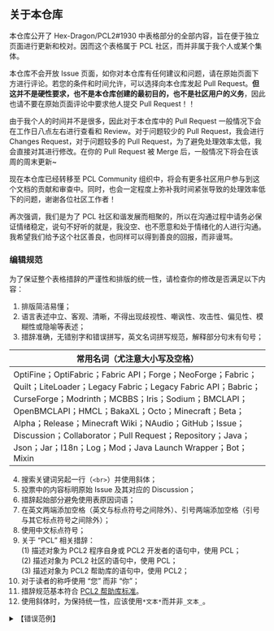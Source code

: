 ## 关于本仓库

本仓库公开了 Hex-Dragon/PCL2#1930 中表格部分的全部内容，旨在便于独立页面进行更新和校对。因而这个表格属于 PCL 社区，而并非属于我个人或某个集体。

本仓库不会开放 Issue 页面，如你对本仓库有任何建议和问题，请在原始页面下方进行评论。若您的条件和时间允许，可以选择向本仓库发起 Pull Request。**但这并不是硬性要求，也不是本仓库创建的最初目的，也不是社区用户的义务**，因此也请不要在原始页面评论中要求他人提交 Pull Request！！

由于我个人的时间并不是很多，因此对于本仓库中的 Pull Request 一般情况下会在工作日八点左右进行查看和 Review。对于问题较少的 Pull Request，我会进行 Changes Request，对于问题较多的 Pull Request，为了避免处理效率太低，我会直接对其进行修改。在你的 Pull Request 被 Merge 后，一般情况下将会在该周的周末更新~

现在本仓库已经转移至 PCL Community 组织中，将会有更多社区用户参与到这个文档的贡献和审查中。同时，也会一定程度上弥补我时间紧张导致的处理效率低下的问题，谢谢各位社区工作者！

再次强调，我们是为了 PCL 社区和谐发展而相聚的，所以在沟通过程中请务必保证情绪稳定，说句不好听的就是，我没空、也不愿意和处于情绪化的人进行沟通。我希望我们给予这个社区善良，也同样可以得到善良的回报，而非谩骂。

### 编辑规范

为了保证整个表格措辞的严谨性和排版的统一性，请检查你的修改是否满足以下内容：
1. 排版简洁易懂；
2. 语言表述中立、客观、清晰，不得出现歧视性、嘲讽性、攻击性、偏见性、模糊性或隐喻等表述；
3. 措辞准确，无错别字和错误拼写，英文名词拼写规范，解释部分句末有句号；

| 常用名词（尤注意大小写及空格） |
|--|
| OptiFine；OptiFabric；Fabric API；Forge；NeoForge；Fabric；Quilt；LiteLoader；Legacy Fabric；Legacy Fabric API；Babric；CurseForge；Modrinth；MCBBS；Iris；Sodium；BMCLAPI；OpenBMCLAPI；HMCL；BakaXL；Octo；Minecraft；Beta；Alpha；Release；Minecraft Wiki；NAudio；GitHub；Issue；Discussion；Collaborator；Pull Request；Repository；Java；Json；Jar；I18n；Log；Mod；Java Launch Wrapper；Bot；Mixin |

4. 搜索关键词另起一行（`<br>`）并使用斜体；
5. 投票中的内容标明原始 Issue 及其对应的 Discussion；
6. 措辞起始部分避免使用表原因词语；
7. 在英文两端添加空格（英文与标点符号之间除外）、引号两端添加空格（引号与其它标点符号之间除外）；
8. 使用中文标点符号；
9. 关于 “PCL” 相关措辞：  
(1) 描述对象为 PCL2 程序自身或 PCL2 开发者的语句中，使用 PCL；  
(2) 描述对象为 PCL2 社区的语句中，使用 PCL；  
(3) 描述对象为 PCL2 帮助库的语句中，使用 PCL2；  
10. 对于读者的称呼使用 “您” 而非 “你”；
11. 措辞规范基本符合 [PCL2 帮助库标准](https://github.com/LTCatt/PCL2Help/blob/master/%E5%B8%AE%E5%8A%A9/%E6%8F%90%E4%BA%A4%E5%B8%AE%E5%8A%A9%20-%20%E7%BC%96%E5%86%99%E8%A7%84%E8%8C%83.xaml#L35)。
12. 使用斜体时，为保持统一性，应该使用`*文本*`而并非`_文本_`。

<details>
<summary>【错误范例】</summary>

- ❌ 要是还是登陆不上去，那你就去用***七根木棍***吧，***要是这都不会，建议你还是别玩了***。
  - *语言表述极不客观，且使用了易使得不知情读者困惑的比喻，并在最后使用了极具攻击性的表述，态度恶劣。*
- ❌ 支持下载***Corseforge***上的地图，***因为***语言问题不会制作
  - *拼写错误且大小写不规范；句末未添加句号；英文两端未添加空格；使用了表原因的词语。*
- ❌ ***PCL2***的底层界面框架 ***(WPF)*** 无法跨系统，要兼容其他系统无异于完全重做，不会制作。
  - *此处描述对象为 PCL2 程序自身，应使用 PCL；括号使用了英文括号。*
- ❌ 加群请在爱发电回复“加群”，更新密钥在爱发电获取请回复 “‘更新’ +识别码” 。
  - *首个引号左侧未添加空格，另一个引号错误地在其与句号的连接处添加了空格。*

</details>
